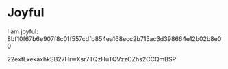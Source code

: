 # Joyful

I am joyful: 8bf10f67b6e907f8c01f557cdfb854ea168ecc2b715ac3d398664e12b02b8e00


22extLxekaxhkSB27HrwXsr7TQzHuTQVzzCZhs2CCQmBSP